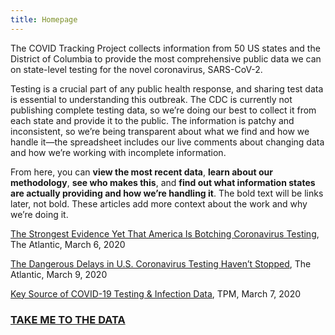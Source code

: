 ```yaml
---
title: Homepage
---
```

The COVID Tracking Project collects information from 50 US states and the District of Columbia to provide the most comprehensive public data we can on state-level testing for the novel coronavirus, SARS-CoV-2.

Testing is a crucial part of any public health response, and sharing test data is essential to understanding this outbreak. The CDC is currently not publishing complete testing data, so we’re doing our best to collect it from each state and provide it to the public. The information is patchy and inconsistent, so we’re being transparent about what we find and how we handle it—the spreadsheet includes our live comments about changing data and how we’re working with incomplete information.

From here, you can **view the most recent data**, **learn about our methodology**, **see who makes this**, and **find out what information states are actually providing and how we’re handling it**. The bold text will be links later, not bold. These articles add more context about the work and why we’re doing it.

[The Strongest Evidence Yet That America Is Botching Coronavirus Testing](https://www.theatlantic.com/health/archive/2020/03/how-many-americans-have-been-tested-coronavirus/607597/), The Atlantic, March 6, 2020

[The Dangerous Delays in U.S. Coronavirus Testing Haven’t Stopped](https://www.theatlantic.com/health/archive/2020/03/coronavirus-testing-numbers/607714/), The Atlantic, March 9, 2020

[Key Source of COVID-19 Testing & Infection Data](https://talkingpointsmemo.com/edblog/key-source-of-covid-19-testing-infection-data), TPM, March 7, 2020

### [TAKE ME TO THE DATA](https://docs.google.com/spreadsheets/u/2/d/e/2PACX-1vRwAqp96T9sYYq2-i7Tj0pvTf6XVHjDSMIKBdZHXiCGGdNC0ypEU9NbngS8mxea55JuCFuua1MUeOj5/pubhtml)